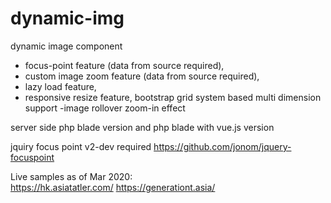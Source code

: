 # dynamic-img
dynamic image component
- focus-point feature (data from source required),
- custom image zoom feature (data from source required),
- lazy load feature,
- responsive resize feature, bootstrap grid system based multi dimension support 
-image rollover zoom-in effect

server side php blade version and php blade with vue.js version

jquiry focus point v2-dev required
https://github.com/jonom/jquery-focuspoint


Live samples as of Mar 2020:  
https://hk.asiatatler.com/
https://generationt.asia/
